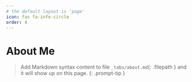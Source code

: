 ```yaml
---
# the default layout is 'page'
icon: fas fa-info-circle
order: 4
---
```

# About Me
> Add Markdown syntax content to file `_tabs/about.md`{: .filepath } and it will show up on this page.
{: .prompt-tip }
